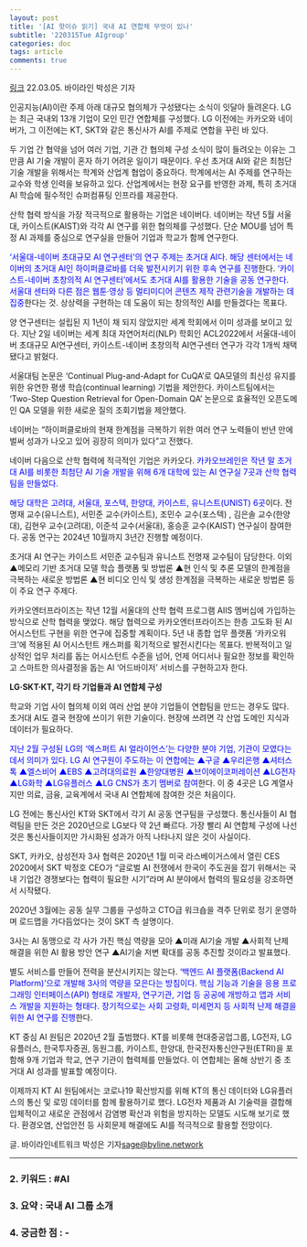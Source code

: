 ```yaml
---
layout: post
title: '[AI 핫이슈 읽기] 국내 AI 연합체 무엇이 있나'
subtitle: '220315Tue AIgroup'
categories: doc
tags: article
comments: true
---
```


[링크](https://byline.network/2022/03/4-128/)
22.03.05. 바이라인 박성은 기자 

인공지능(AI)이란 주제 아래 대규모 협의체가 구성됐다는 소식이 잇달아 들려온다. LG는 최근 국내외 13개 기업이 모인 민간 연합체를 구성했다. LG 이전에는 카카오와 네이버가, 그 이전에는 KT, SKT와 같은 통신사가 AI를 주제로 연합을 꾸린 바 있다.

두 기업 간 협약을 넘어 여러 기업, 기관 간 협의체 구성 소식이 많이 들려오는 이유는 그만큼 AI 기술 개발이 혼자 하기 어려운 일이기 때문이다. 우선 초거대 AI와 같은 최첨단 기술 개발을 위해서는 학계와 산업계 협업이 중요하다. 학계에서는 AI 주제를 연구하는 교수와 학생 인력을 보유하고 있다. 산업계에서는 현장 요구를 반영한 과제, 특히 초거대 AI 학습에 필수적인 슈퍼컴퓨팅 인프라를 제공한다.

산학 협력 방식을 가장 적극적으로 활용하는 기업은 네이버다. 네이버는 작년 5월 서울대, 카이스트(KAIST)와 각각 AI 연구를 위한 협의체를 구성했다. 단순 MOU를 넘어 특정 AI 과제를 중심으로 연구실을 만들어 기업과 학교가 함께 연구한다.

<span style="color:blue">‘서울대-네이버 초대규모 AI 연구센터’의 연구 주제는 초거대 AI다. 해당 센터에서는 네이버의 초거대 AI인 하이퍼클로바를 더욱 발전시키기 위한 후속 연구를 진행</span>한다. <span style="color:blue">‘카이스트-네이버 초창의적 AI 연구센터’에서도 초거대 AI를 활용한 기술을 공동 연구한다. 서울대 센터와 다른 점은 웹툰·영상 등 멀티미디어 콘텐츠 제작 관련기술을 개발하는 데 집중</span>한다는 것. 상상력을 구현하는 데 도움이 되는 창의적인 AI를 만들겠다는 목표다.

양 연구센터는 설립된 지 1년이 채 되지 않았지만 세계 학회에서 이미 성과를 보이고 있다. 지난 2일 네이버는 세계 최대 자연어처리(NLP) 학회인 ACL2022에서 서울대-네이버 초대규모 AI연구센터, 카이스트-네이버 초창의적 AI연구센터 연구가 각각 1개씩 채택됐다고 밝혔다.

서울대팀 논문은 ‘Continual Plug-and-Adapt for CuQA’로 QA모델의 최신성 유지를 위한 유연한 평생 학습(continual learning) 기법을 제안한다. 카이스트팀에서는 ‘Two-Step Question Retrieval for Open-Domain QA’ 논문으로 효율적인 오픈도메인 QA 모델을 위한 새로운 질의 조회기법을 제안했다.

네이버는 “하이퍼클로바의 현재 한계점을 극복하기 위한 여러 연구 노력들이 반년 만에 벌써 성과가 나오고 있어 굉장히 의미가 있다”고 전했다.

네이버 다음으로 산학 협력에 적극적인 기업은 카카오다. <span style="color:blue">카카오브레인은 작년 말 초거대 AI를 비롯한 최첨단 AI 기술 개발을 위해 6개 대학에 있는 AI 연구실 7곳과 산학 협력팀을 만들었다.</span>

<span style="color:blue">해당 대학은 고려대, 서울대, 포스텍, 한양대, 카이스트, 유니스트(UNIST) 6곳</span>이다. 전명재 교수(유니스트), 서민준 교수(카이스트), 조민수 교수(포스텍) , 김은솔 교수(한양대), 김현우 교수(고려대), 이준석 교수(서울대), 홍승훈 교수(KAIST) 연구실이 참여한다. 공동 연구는 2024년 10월까지 3년간 진행할 예정이다.

초거대 AI 연구는 카이스트 서민준 교수팀과 유니스트 전명재 교수팀이 담당한다. 이외 ▲메모리 기반 초거대 모델 학습 플랫폼 및 방법론 ▲현 인식 및 추론 모델의 한계점을 극복하는 새로운 방법론 ▲현 비디오 인식 및 생성 한계점을 극복하는 새로운 방법론 등이 주요 연구 주제다.

카카오엔터프라이즈는 작년 12월 서울대의 산학 협력 프로그램 AIIS 멤버십에 가입하는 방식으로 산학 협력을 맺었다. 해당 협력으로 카카오엔터프라이즈는 한층 고도화 된 AI 어시스턴트 구현을 위한 연구에 집중할 계획이다. 5년 내 종합 업무 플랫폼 ‘카카오워크’에 적용된 AI 어시스턴트 캐스퍼를 획기적으로 발전시킨다는 목표다. 반복적이고 일상적인 업무 처리를 돕는 어시스턴트 수준을 넘어, 언제 어디서나 필요한 정보를 확인하고 스마트한 의사결정을 돕는 AI ‘어드바이저’ 서비스를 구현하고자 한다.

**LG·SKT·KT, 각기 타 기업들과 AI 연합체 구성**

학교와 기업 사이 협의체 이외 여러 산업 분야 기업들이 연합팀을 만드는 경우도 많다. 초거대 AI도 결국 현장에 쓰이기 위한 기술이다. 현장에 쓰려면 각 산업 도메인 지식과 데이터가 필요하다.

<span style="color:blue">지난 2월 구성된 LG의 ‘엑스퍼트 AI 얼라이언스’는 다양한 분야 기업, 기관이 모였다는 데서 의미가 있다. LG AI 연구원이 주도하는 이 연합에는 ▲구글 ▲우리은행 ▲셔터스톡 ▲엘스비어 ▲EBS ▲고려대의료원 ▲한양대병원 ▲브이에이코퍼레이션 ▲LG전자 ▲LG화학 ▲LG유플러스 ▲LG CNS가 초기 멤버로 참여</span>한다. 이 중 4곳은 LG 계열사지만 의료, 금융, 교육계에서 국내 AI 연합체에 참여한 것은 처음이다.

LG 전에는 통신사인 KT와 SKT에서 각기 AI 공동 연구팀을 구성했다. 통신사들이 AI 협력팀을 만든 것은 2020년으로 LG보다 약 2년 빠르다. 가장 빨리 AI 연합체 구성에 나선 것은 통신사들이지만 가시화된 성과가 아직 나타나지 않은 것이 사실이다.

SKT, 카카오, 삼성전자 3사 협력은 2020년 1월 미국 라스베이거스에서 열린 CES 2020에서 SKT 박정호 CEO가 “글로벌 AI 전쟁에서 한국이 주도권을 잡기 위해서는 국내 기업간 경쟁보다는 협력이 필요한 시기”라며 AI 분야에서 협력의 필요성을 강조하면서 시작됐다.

2020년 3월에는 공동 실무 그룹을 구성하고 CTO급 워크숍을 격주 단위로 정기 운영하며 로드맵을 가다듬었다는 것이 SKT 측 설명이다.

3사는 AI 동맹으로 각 사가 가진 핵심 역량을 모아 ▲미래 AI기술 개발 ▲사회적 난제 해결을 위한 AI 활용 방안 연구 ▲AI기술 저변 확대를 공동 추진할 것이라고 발표했다.

별도 서비스를 만들어 전력을 분산시키지는 않는다. <span style="color:blue">‘백엔드 AI 플랫폼(Backend AI Platform)’으로 개발해 3사의 역량을 모은다는 방침이다. 핵심 기능과 기술을 응용 프로그래밍 인터페이스(API) 형태로 개발자, 연구기관, 기업 등 공공에 개방하고 앱과 서비스 개발을 지원하는 형태다. 장기적으로는 사회 고령화, 미세먼지 등 사회적 난제 해결을 위한 AI 연구를 진행</span>한다.

KT 중심 AI 원팀은 2020년 2월 출범했다. KT를 비롯해 현대중공업그룹, LG전자, LG유플러스, 한국투자증권, 동원그룹, 카이스트, 한양대, 한국전자통신얀구원(ETRI)을 포함해 9개 기업과 학교, 연구 기관이 협력체를 만들었다. 이 연합체는 올해 상반기 중 초거대 AI 성과를 발표할 예정이다.

이제까지 KT AI 원팀에서는 코로나19 확산방지를 위해 KT의 통신 데이터와 LG유플러스의 통신 및 로밍 데이터를 함께 활용하기로 했다. LG전자 제품과 AI 기술력을 결합해 입체적이고 새로운 관점에서 감염병 확산과 위험을 방지하는 모델도 시도해 보기로 했다. 환경오염, 산업안전 등 사회문제 해결에도 AI를 적극적으로 활용할 전망이다.

글. 바이라인네트워크
박성은 기자<sage@byline.network>



* * *

### 2. 키워드 : \#AI
### 3. 요약 : 국내 AI 그룹 소개
### 4. 궁금한 점 : -